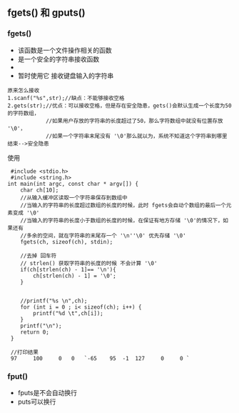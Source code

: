## fgets() 和 gputs()

### fgets()
- 该函数是一个文件操作相关的函数
- 是一个安全的字符串接收函数
- 
- 暂时使用它 接收键盘输入的字符串


```
原来怎么接收
1.scanf("%s",str);//缺点：不能够接收空格
2.gets(str);//优点：可以接收空格，但是存在安全隐患，gets()会默认生成一个长度为50的字符数组，
			//如果用户存放的字符串的长度超过了50，那么字符数组中就没有位置存放 '\0'，
			//如果一个字符串末尾没有 '\0'那么就以为，系统不知道这个字符串到哪里结束-->安全隐患

```

使用

```
 #include <stdio.h>
 #include <string.h>
int main(int argc, const char * argv[]) {
    char ch[10];
    //从输入缓冲区读取一个字符串保存到数组中
    //当输入的字符串的长度超过数组的长度的时候，此时 fgets会自动个数组的最后一个元素变成 '\0'
    //当输入的字符串的长度小于数组的长度的时候，在保证有地方存储 '\0'的情况下，如果还有
    //多余的空间，就在字符串的末尾存一个 '\n''\0' 优先存储 '\0'
    fgets(ch, sizeof(ch), stdin);
    
    //去掉 回车符
    // strlen() 获取字符串的长度的时候 不会计算 '\0'
    if(ch[strlen(ch) - 1]== '\n'){
        ch[strlen(ch) - 1] = '\0';
    }
    
    
    //printf("%s \n",ch);
    for (int i = 0 ; i< sizeof(ch); i++) {
        printf("%d \t",ch[i]);
    }
    printf("\n");
    return 0;
 }
 
 //打印结果 
 97 	100 	0 	0 	`-65 	95 	-1 	127 	0     0 `

```

### fput()
- fputs是不会自动换行
- puts可以换行